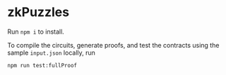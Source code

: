 # zkPuzzles

Run `npm i` to install. 

To compile the circuits, generate proofs, and test the contracts using the sample `input.json` locally, run

```shell
npm run test:fullProof
```